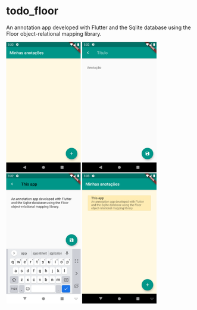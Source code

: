 # todo_floor

An annotation app developed with Flutter and the Sqlite database using the Floor object-relational mapping library.

<img src="./img/1.png" height="350" width="200">  <img src="./img/2.png" height="350" width="200">  <img src="./img/3.png" height="350" width="200">  <img src="./img/4.png" height="350" width="200">
